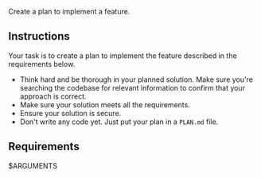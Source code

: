 Create a plan to implement a feature.

## Instructions
Your task is to create a plan to implement the feature described in the requirements below.

- Think hard and be thorough in your planned solution. Make sure you're searching the
codebase for relevant information to confirm that your approach is correct.
- Make sure your solution meets all the requirements.
- Ensure your solution is secure.
- Don't write any code yet. Just put your plan in a `PLAN.md` file.

## Requirements
$ARGUMENTS
